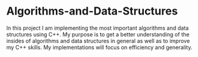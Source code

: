 # Algorithms-and-Data-Structures
In this project I am implementing the most important algorithms and data structures using C++. My purpose is to get a better understanding of the insides of algorithms and data structures in general as well as to improve my C++ skills. My implementations will focus on efficiency and generality.
